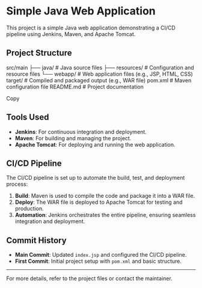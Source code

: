 # Simple Java Web Application

This project is a simple Java web application demonstrating a CI/CD pipeline using Jenkins, Maven, and Apache Tomcat.

## Project Structure
src/main
├── java/ # Java source files
├── resources/ # Configuration and resource files
└── webapp/ # Web application files (e.g., JSP, HTML, CSS)
target/ # Compiled and packaged output (e.g., WAR file)
pom.xml # Maven configuration file
README.md # Project documentation

Copy

## Tools Used

- **Jenkins**: For continuous integration and deployment.
- **Maven**: For building and managing the project.
- **Apache Tomcat**: For deploying and running the web application.

## CI/CD Pipeline

The CI/CD pipeline is set up to automate the build, test, and deployment process:
1. **Build**: Maven is used to compile the code and package it into a WAR file.
2. **Deploy**: The WAR file is deployed to Apache Tomcat for testing and production.
3. **Automation**: Jenkins orchestrates the entire pipeline, ensuring seamless integration and deployment.

## Commit History

- **Main Commit**: Updated `index.jsp` and configured the CI/CD pipeline.
- **First Commit**: Initial project setup with `pom.xml` and basic structure.

---

For more details, refer to the project files or contact the maintainer.
